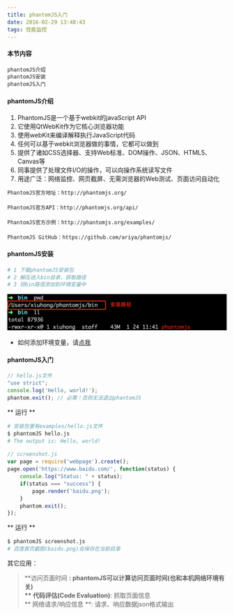 ```yaml
---
title: phantomJS入门
date: 2016-02-29 13:48:43
tags: 性能监控
---
```

#### 本节内容
```sh 
phantomJS介绍
phantomJS安装
phantomJS入门
```

#### phantomJS介绍
1. PhantomJS是一个基于webkit的javaScript API
2. 它使用QtWebKit作为它核心浏览器功能
3. 使用webKit来编译解释执行JavaScript代码
4. 任何可以基于webkit浏览器做的事情，它都可以做到
5. 提供了诸如CSS选择器、支持Web标准、DOM操作、JSON、HTML5、Canvas等
6. 同事提供了处理文件I/O的操作，可以向操作系统读写文件
7. 用途广泛：网络监控、网页截屏、无需浏览器的Web测试、页面访问自动化
```sh 
PhantomJS官方地址：http://phantomjs.org/

PhantomJS官方API：http://phantomjs.org/api/

PhantomJS官方示例：http://phantomjs.org/examples/

PhantomJS GitHub：https://github.com/ariya/phantomjs/

```

#### phantomJS安装
```sh 
# 1 下载phantomJS安装包
# 2 解压进入bin目录，获取路径
# 3 将bin路径添加到环境变量中
```

![](/uploads/phantomJS.png)
- 如何添加环境变量，请[点我](http://xiuhonglee.com/2016/02/25/linux%E5%B8%B8%E7%94%A8%E5%91%BD%E4%BB%A4/)

#### phantomJS入门

```javascript
// hello.js文件
"use strict";
console.log('Hello, world!');
phantom.exit(); // 必需！否则无法退出phantomJS
```

** 运行 **
```sh 
# 安装包里有examples/hello.js文件
$ phantomJS hello.js
# The output is: Hello, world!
```

<!-- more -->

```javascript
// screenshot.js
var page = require('webpage').create();
page.open('https://www.baidu.com/', function(status) {
    console.log("Status: " + status);
    if(status === "success") {
        page.render('baidu.png');
    }
    phantom.exit();
});
```

** 运行 ** 
```sh 
$ phantomJS screenshot.js
# 百度首页截图(baidu.png)会保存在当前目录
```

其它应用：
>  **访问页面时间 **: phantomJS可以计算访问页面时间(也和本机网络环境有关)  
** 代码评估(Code Evaluation)**: 抓取页面信息  
** 网络请求/响应信息 **: 请求、响应数据json格式输出